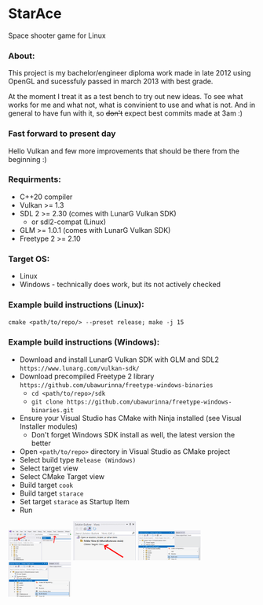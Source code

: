 # StarAce
Space shooter game for Linux

### About:
This project is my bachelor/engineer diploma work made in late 2012 using OpenGL and sucessfuly passed in march 2013 with best grade.

At the moment I treat it as a test bench to try out new ideas. To see what works for me and what not, what is convinient to use and what is not.
And in general to have fun with it, so ~~don't~~ expect best commits made at 3am :)

### Fast forward to present day
Hello Vulkan and few more improvements that should be there from the beginning :)

### Requirments:
* C++20 compiler
* Vulkan >= 1.3
* SDL 2 >= 2.30 (comes with LunarG Vulkan SDK)
  * or sdl2-compat (Linux)
* GLM >= 1.0.1 (comes with LunarG Vulkan SDK)
* Freetype 2 >= 2.10

### Target OS:
* Linux
* Windows - technically does work, but its not actively checked

### Example build instructions (Linux):
`cmake <path/to/repo/> --preset release; make -j 15`

### Example build instructions (Windows):
* Download and install LunarG Vulkan SDK with GLM and SDL2 `https://www.lunarg.com/vulkan-sdk/`
* Download precompiled Freetype 2 library `https://github.com/ubawurinna/freetype-windows-binaries`
  * `cd <path/to/repo>/sdk`
  * `git clone https://github.com/ubawurinna/freetype-windows-binaries.git`
* Ensure your Visual Studio has CMake with Ninja installed (see Visual Installer modules)
  * Don't forget Windows SDK install as well, the latest version the better
* Open `<path/to/repo>` directory in Visual Studio as CMake project
* Select build type `Release (Windows)`
* Select target view
* Select CMake Target view
* Build target `cook`
* Build target `starace`
* Set target `starace` as Startup Item
* Run

<img src="https://github.com/xmaciek/starace/blob/main/readme/targetview.png" width="128"/> <img src="https://github.com/xmaciek/starace/blob/main/readme/targetview2.png" width="128"/>
<img src="https://github.com/xmaciek/starace/blob/main/readme/cook.png" width="128"/> <img src="https://github.com/xmaciek/starace/blob/main/readme/starace.png" width="128"/>
